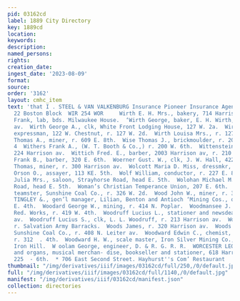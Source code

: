 ```yaml
---
pid: 03162cd
label: 1889 City Directory
key: 1889cd
location: 
keywords: 
description: 
named_persons: 
rights: 
creation_date: 
ingest_date: '2023-08-09'
format: 
source: 
order: '3162'
layout: cmhc_item
text: 'that I . STEEL & VAN VALKENBURG Insurance Pioneer Insurance Agency, 21 and
  22 Boston Block  WIR 254 WOR     Wirth E. H. Mrs., bakery, 714 Harrison av.  Wirth
  Frank, lab, bds. Milwaukee House.  ‘Wirth George, baker, E. H. Wirth, r. 714 Harrison
  av.  Wirth George A., clk, White Front Lodging House, 127 W. 2a.  Wirth George L.,
  expressman, 122 W. Chestnut, r. 127 W. 2d.  Wirth Louisa Mrs., r. 127 W. 2d.  Wise
  Thomas A., miner, r. 609 E. 8th.  Wise Thomas J., brickmoulder, r. 206 S. Pine.
  4  Withers Frank A., (W. T. Booth & Co.,) r. 200 W. 6th.  Wittenstein Bettie, r.
  224 Harrison av.  Wittich Fred. E., barber, 2003 Harrison av, r. 210 E. 8th.  Woelke
  Frank B., barber, 320 E. 6th.  Woerner Gust. W., clk, J. W. Hall, 422 Harrison av.  Wohler
  Thomas, miner, r. 300 Harrison av.  Wolcott Maria D. Miss, dressmkr, r. 133 E. 6th.  Wolcott
  Orson O., assayer, 113 KE. 5th.  Wolf William, conductor, r. 227 E. 8th.  Wolohan
  Julia Mrs., saloon, Strayhorse Road, head E. 5th.  Wolohan Michael M., clk r. Strayhorse
  Road, head E. 5th.  Woman’s Christian Temperance Union, 207 E. 6th.  Wood David,
  teamster, Sunshine Coal Co., r. 326 W. 2d.  Wood John W., miner, r. 300 E. 4th.  WOOD
  TINGLEY &., gen’l manager, Lilian, Benton and Antioch ‘Mining Cos., office, 121
  E. 4th.  Woodard George W., mining, r. 414 N. Poplar.  Woodmansee J. B., lab, Harrison
  Red. Works, r. 419 W. 4th.  Woodruff Lucius L., stationer and newsdealer, 213 Harrison
  av.  Woodruff Lucius S., clk, L. L. Woodruff, r. 213 Harrison av.  Woods C. E.,
  r. Salvation Army Barracks.  Woods James, r. 320 Harrison av.  Woods Gillman, teamster,
  Sunshine Coal Co., r. 408 N. Leiter av.  Woodward Edwin C., chemist, American Smelter,
  r. 312  . 4th.  Woodward H. W., scale master, Iron Silver Mining Co., r. at  mines,
  Iron Hill.  W oolam George, engineer, D. & R. G. R. R.  WORCESTER LEONARD, pianos
  and organs, musical merchan- dise, bookseller and stationer, 618 Harrison av, r.
  225  - 6th.  * 706 East Second Street. Hayhurst''s Com’ Restaurant       '
thumbnail: "/img/derivatives/iiif/images/03162cd/full/250,/0/default.jpg"
full: "/img/derivatives/iiif/images/03162cd/full/1140,/0/default.jpg"
manifest: "/img/derivatives/iiif/03162cd/manifest.json"
collection: directories
---
```

